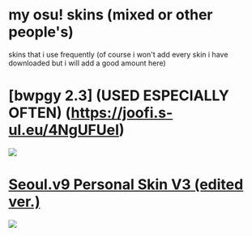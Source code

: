 # my osu! skins (mixed or other people's)
skins that i use frequently (of course i won't add every skin i have downloaded but i will add a good amount here)

# [bwpgy 2.3] (USED ESPECIALLY OFTEN) (https://joofi.s-ul.eu/4NgUFUeI)
![](https://osu.ppy.sh/ss/11928924)

# [Seoul.v9 Personal Skin V3 (edited ver.)](https://joofi.s-ul.eu/EnCLB4td)
![](https://osu.ppy.sh/ss/11928910)
